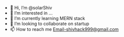 - 👋 Hi, I’m @solarShiv
- 👀 I’m interested in ...
- 🌱 I’m currently learning MERN stack 
- 💞️ I’m looking to collaborate on startup
- 📫 How to reach me Email-shivhack999@gmail.com



